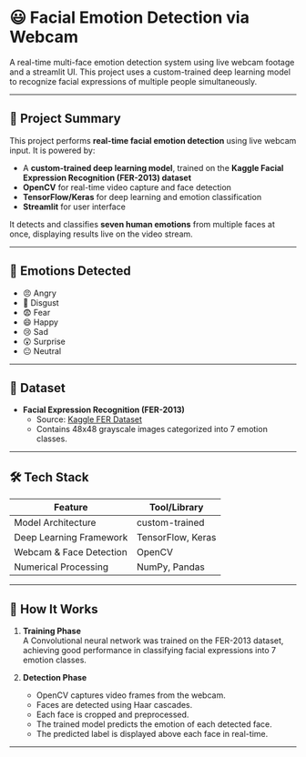 # 😃 Facial Emotion Detection via Webcam

A real-time multi-face emotion detection system using live webcam footage and a streamlit UI. This project uses a custom-trained deep learning model to recognize facial expressions of multiple people simultaneously.

---

## 📌 Project Summary

This project performs **real-time facial emotion detection** using live webcam input. It is powered by:

- A **custom-trained deep learning model**, trained on the **Kaggle Facial Expression Recognition (FER-2013) dataset**
- **OpenCV** for real-time video capture and face detection
- **TensorFlow/Keras** for deep learning and emotion classification
- **Streamlit** for user interface

It detects and classifies **seven human emotions** from multiple faces at once, displaying results live on the video stream.

---

## 🧠 Emotions Detected

- 😠 Angry  
- 🤢 Disgust  
- 😨 Fear  
- 😄 Happy  
- 😢 Sad  
- 😲 Surprise  
- 😐 Neutral

---

## 📁 Dataset

- **Facial Expression Recognition (FER-2013)**  
  - Source: [Kaggle FER Dataset](https://www.kaggle.com/datasets/msambare/fer2013)
  - Contains 48x48 grayscale images categorized into 7 emotion classes.

---

## 🛠️ Tech Stack

| Feature                | Tool/Library     |
|------------------------|------------------|
| Model Architecture     | custom-trained |
| Deep Learning Framework| TensorFlow, Keras |
| Webcam & Face Detection| OpenCV           |
| Numerical Processing   | NumPy, Pandas    |

---

## 🚀 How It Works

1. **Training Phase**  
   A Convolutional neural network was trained on the FER-2013 dataset, achieving good performance in classifying facial expressions into 7 emotion classes.

2. **Detection Phase**  
   - OpenCV captures video frames from the webcam.
   - Faces are detected using Haar cascades.
   - Each face is cropped and preprocessed.
   - The trained model predicts the emotion of each detected face.
   - The predicted label is displayed above each face in real-time.

---
